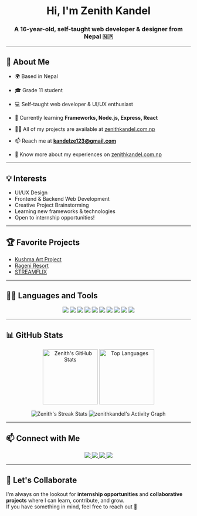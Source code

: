 <h1 align="center">Hi, I'm Zenith Kandel</h1>
<h3 align="center">A 16-year-old, self-taught web developer & designer from Nepal 🇳🇵</h3>

---

## 🚀 About Me

- 🌍 Based in Nepal  
- 🎓 Grade 11 student  
- 💻 Self-taught web developer & UI/UX enthusiast  
- 🌱 Currently learning **Frameworks, Node.js, Express, React**  
- 👨‍💻 All of my projects are available at [zenithkandel.com.np](https://zenithkandel.com.np)  
- 📫 Reach me at **kandelze123@gmail.com**

- 📄 Know more about my experiences on [zenithkandel.com.np](https://zenithkandel.com.np)  

---

## 💡 Interests

- UI/UX Design  
- Frontend & Backend Web Development  
- Creative Project Brainstorming  
- Learning new frameworks & technologies  
- Open to internship opportunities!  

---

## 🏆 Favorite Projects

- [Kushma Art Project](https://github.com/zenithkandel/kushma-art-project)  
- [Rageni Resort](https://github.com/zenithkandel/rageni-resort)  
- [STREAMFLIX](https://github.com/zenithkandel/STREAMFLIX)  

---

## 🧑‍💻 Languages and Tools

<p align="center">
  <img src="https://img.shields.io/badge/HTML5-E34F26?style=for-the-badge&logo=html5&logoColor=white" />
  <img src="https://img.shields.io/badge/CSS3-1572B6?style=for-the-badge&logo=css3&logoColor=white" />
  <img src="https://img.shields.io/badge/JavaScript-F7DF1E?style=for-the-badge&logo=javascript&logoColor=black" />
  <img src="https://img.shields.io/badge/Node.js-43853D?style=for-the-badge&logo=node.js&logoColor=white" />
  <img src="https://img.shields.io/badge/PHP-777BB4?style=for-the-badge&logo=php&logoColor=white" />
  <img src="https://img.shields.io/badge/MySQL-005C84?style=for-the-badge&logo=mysql&logoColor=white" />
  <img src="https://img.shields.io/badge/MongoDB-4EA94B?style=for-the-badge&logo=mongodb&logoColor=white" />
  <img src="https://img.shields.io/badge/Git-F05032?style=for-the-badge&logo=git&logoColor=white" />
  <img src="https://img.shields.io/badge/Photoshop-31A8FF?style=for-the-badge&logo=adobe-photoshop&logoColor=white" />
  <img src="https://img.shields.io/badge/Python-3776AB?style=for-the-badge&logo=python&logoColor=white" />
</p>

---

## 📊 GitHub Stats

<p align="center">
  <img src="https://github-readme-stats.vercel.app/api?username=zenithkandel&show_icons=true&locale=en&theme=tokyonight" alt="Zenith's GitHub Stats" height="150"/>
  <img src="https://github-readme-stats.vercel.app/api/top-langs?username=zenithkandel&show_icons=true&locale=en&layout=compact&theme=tokyonight" alt="Top Languages" height="150"/>
</p>

<p align="center">
  <img src="https://github-readme-streak-stats.herokuapp.com/?user=zenithkandel&theme=tokyonight" alt="Zenith's Streak Stats"/>
  <img src="https://github-readme-activity-graph.vercel.app/graph?username=zenithkandel&bg_color=000000&color=ffffff&line=00bfff&point=00bfff&area=true&hide_border=true" alt="zenithkandel's Activity Graph" />
</p>

---

## 📫 Connect with Me

<p align="center">
  <a href="https://www.linkedin.com/in/zenith-kandel-8a7781320/" target="blank">
    <img src="https://img.shields.io/badge/LinkedIn-Zenith%20Kandel-blue?style=for-the-badge&logo=linkedin" />
  </a>
  <a href="https://www.facebook.com/kandel.zenith" target="blank">
    <img src="https://img.shields.io/badge/Facebook-@kandel.zenith-1877F2?style=for-the-badge&logo=facebook&logoColor=white" />
  </a>
  <a href="https://www.instagram.com/kandel.zenith/" target="blank">
    <img src="https://img.shields.io/badge/Instagram-@kandel.zenith-E4405F?style=for-the-badge&logo=instagram&logoColor=white" />
  </a>
  <a href="mailto:kandelze123@gmail.com">
    <img src="https://img.shields.io/badge/Email-kandelze123%40gmail.com-red?style=for-the-badge&logo=gmail&logoColor=white" />
  </a>
</p>

---

## 🙌 Let's Collaborate

I'm always on the lookout for **internship opportunities** and **collaborative projects** where I can learn, contribute, and grow.  
If you have something in mind, feel free to reach out 🚀
